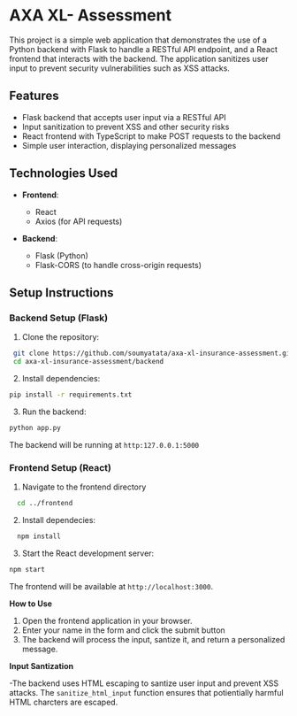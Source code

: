 # AXA XL- Assessment

This project is a simple web application that demonstrates the use of a Python backend with Flask to handle a RESTful API endpoint, and a React frontend that interacts with the backend. The application sanitizes user input to prevent security vulnerabilities such as XSS attacks.

## Features

- Flask backend that accepts user input via a RESTful API
- Input sanitization to prevent XSS and other security risks
- React frontend with TypeScript to make POST requests to the backend
- Simple user interaction, displaying personalized messages

## Technologies Used

- **Frontend**:
  - React
  - Axios (for API requests)
  
- **Backend**:
  - Flask (Python)
  - Flask-CORS (to handle cross-origin requests)

## Setup Instructions

### Backend Setup (Flask)

1. Clone the repository:
  ```bash
   git clone https://github.com/soumyatata/axa-xl-insurance-assessment.git
   cd axa-xl-insurance-assessment/backend
  ```
2. Install dependencies:
  ```bash
  pip install -r requirements.txt
  ```
3. Run the backend:
  ```bash
  python app.py
  ```
  The backend will be running at `http:127.0.0.1:5000`


### Frontend Setup (React)

1. Navigate to the frontend directory
  ```bash
    cd ../frontend
  ```

2. Install dependecies:
  ```bash
    npm install
  ```

3. Start the React development server:

  ```bash
  npm start
  ```
The frontend will be available at `http://localhost:3000`.

**How to Use**
1. Open the frontend application in your browser.
2. Enter your name in the form and click the submit button
3. The backend will process the input, santize it, and return a personalized message.

**Input Santization**

-The backend uses HTML escaping to santize user input and prevent XSS attacks. The `sanitize_html_input` function ensures that potientially harmful HTML charcters are escaped.
